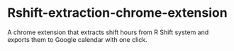 # Rshift-extraction-chrome-extension
A chrome extension that extracts shift hours from R Shift system and exports them to Google calendar with one click.
